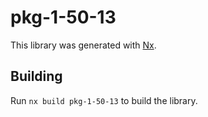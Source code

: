 # pkg-1-50-13

This library was generated with [Nx](https://nx.dev).

## Building

Run `nx build pkg-1-50-13` to build the library.
